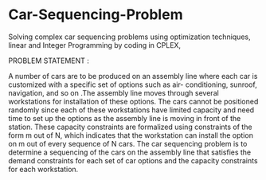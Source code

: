 # Car-Sequencing-Problem
Solving complex car sequencing problems using optimization techniques, linear and Integer Programming by coding in CPLEX,

PROBLEM STATEMENT :

A number of cars are to be produced on an assembly line where each
car is customized with a specific set of options such as air-
conditioning, sunroof, navigation, and so on .The assembly line moves
through several workstations for installation of these options. The
cars cannot be positioned randomly since each of these workstations
have limited capacity and need time to set up the options as the
assembly line is moving in front of the station. These capacity
constraints are formalized using constraints of the form m out of N,
which indicates that the workstation can install the option on m out of
every sequence of N cars. The car sequencing problem is to determine
a sequencing of the cars on the assembly line that satisfies the
demand constraints for each set of car options and the capacity
constraints for each workstation.
